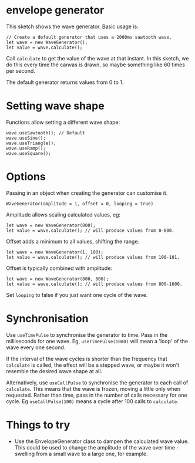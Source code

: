 # envelope generator

This sketch shows the wave generator. Basic usage is:

```
// Create a default generator that uses a 2000ms sawtooth wave.
let wave = new WaveGenerator();
let value = wave.calculate();
```

Call `calculate` to get the value of the wave at that instant. In this sketch, we do this every time the canvas is drawn, so maybe something like 60 times per second.

The default generator returns values from 0 to 1.

# Setting wave shape

Functions allow setting a different wave shape:
```
wave.useSawtooth(); // Default
wave.useSine();
wave.useTriangle();
wave.useRamp();
wave.useSquare();
```

# Options

Passing in an object when creating the generator can customise it.

`WaveGenerator(amplitude = 1, offset = 0, looping = true)`

Amplitude allows scaling calculated values, eg:

```
let wave = new WaveGenerator(800);
let value = wave.calculate(); // will produce values from 0-800.
```

Offset adds a minimum to all values, shifting the range. 

```
let wave = new WaveGenerator(1, 100);
let value = wave.calculate(); // will produce values from 100-101.
```

Offset is typically combined with amplitude:

```
let wave = new WaveGenerator(800, 800);
let value = wave.calculate(); // will produce values from 800-1600.
```

Set `looping` to false if you just want one cycle of the wave.

# Synchronisation

Use `useTimePulse` to synchronise the generator to time. Pass in the milliseconds for one wave. Eg, `useTimePulse(1000)` will mean a 'loop' of the wave every one second.

If the interval of the wave cycles is shorter than the frequency that `calculate` is called, the effect will be a stepped wave, or maybe it won't resemble the desired wave shape at all.

Alternatively, use `useCallPulse` to synchronise the generator to each call of `calculate`. This means that the wave is frozen, moving a little only when requested. Rather than time, pass in the number of calls necessary for one cycle. Eg `useCallPulse(100)` means a cycle after 100 calls to `calculate`.

# Things to try

* Use the EnvelopeGenerator class to dampen the calculated wave value. This could be used to change the amplitude of the wave over time - swelling from a small wave to a large one, for example.
